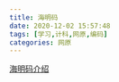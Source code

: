 ```yaml
---
title: 海明码
date: 2020-12-02 15:57:48
tags: [学习,计科,网原,编码]
categories: 网原
---
```


[海明码介绍](https://www.cnblogs.com/scrutable/p/6052127.html)
